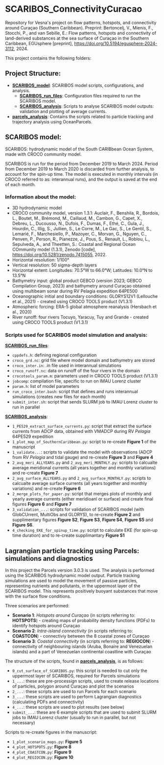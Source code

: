 # SCARIBOS_ConnectivityCuracao

Repository for Vesna's project on flow patterns, hotspots, and connectivity around Curaçao (Southern Caribbean). Preprint: Bertoncelj, V., Mienis, F., Stocchi, P., and van Sebille, E.: Flow patterns, hotspots and connectivity of land-derived substances at the sea surface of Curaçao in the Southern Caribbean, EGUsphere [preprint], https://doi.org/10.5194/egusphere-2024-3112, 2024.

This project contains the following folders:

## Project Structure:

- **[SCARIBOS_model](./SCARIBOS_model/)**: SCARIBOS model scripts, configurations, and analysis.
    - **[SCARIBOS_run_files](./SCARIBOS_model/SCARIBOS_run_files/)**: Configuration files required to run the SCARIBOS model.
    - **[SCARIBOS_analysis](./SCARIBOS_model/SCARIBOS_analysis/)**: Scripts to analyse SCARIBOS model outputs: validation and plotting of average currents.
- **[parcels_analysis](./parcels_analysis/)**: Contains the scripts related to particle tracking and trajectory analysis using OceanParcels.


## SCARIBOS model:

SCARIBOS: hydrodynamic model of the South CARIBbean Ocean System, made with CROCO community model. 

SCARIBOS is run for the period from December 2019 to March 2024. Period from December 2019 to March 2020 is discarded from further analysis, to account for the spin-up time. The model is executed in monthly intervals (in CROCO referred to as: interannual runs), and the output is saved at the end of each month.

### Information about the model: 
- 3D hydrodynamic model
- CROCO community model, version 1.3.1: Auclair, F., Benshila, R., Bordois, L., Boutet, M., Brémond, M., Caillaud, M., Cambon, G., Capet, X., Debreu, L., Ducousso, N., Dufois, F., Dumas, F., Ethé, C., Gula, J., Hourdin, C., Illig, S., Jullien, S., Le Corre, M., Le Gac, S., Le Gentil, S., Lemarié, F., Marchesiello, P., Mazoyer, C., Morvan, G., Nguyen, C., Penven, P., Person, R., Pianezze, J., Pous, S., Renault, L., Roblou, L., Sepulveda, A., and Theetten, S.: Coastal and Regional Ocean COmmunity model (1.3.1), Zenodo [code], https://doi.org/10.5281/zenodo.7415055, 2022.
- Horizontal resolution: 1/100°
- Vertical resolution: 50 sigma-depth layers
- Horizontal extent: Longitudes: 70.5°W to 66.0°W; Latitudes: 10.0°N to 13.5°N
- Bathymetry input: global product GEBCO (version 2023; GEBCO Compilation Group, 2023) and bathymetry around Curaçao obtained using multibeam sonar during RV Pelagia expedition 64PE500
- Oceanographic initial and boundary conditions: GLORYS12V1 (Lellouche et al., 2021) - created using CROCO TOOLS product (V1.3.1)
- Atmospheric forcing: ERA-5 global atmosphere reanalysis (Hersbach et al., 2020)
- River runoff: four rivers Tocuyo, Yaracuy, Tuy and Grande - created using CROCO TOOLS product (V1.3.1)

### Scripts used for SCARIBOS model simulation and analysis:

**[SCARIBOS_run_files](./SCARIBOS_model/SCARIBOS_run_files/)**:
- ```cppdefs.h```: defining regional configuration
- ```croco_grd.nc```: grid file where model domain and bathymetry are stored
- ```croco_inter.in```: .in file used in interannual simulations
- ```croco_runoff.nc```: data on runoff of the four rivers in the domain
- ```crocotools_param.m```: parameters used in CROCO TOOLS product (V1.3.1)
- ```jobcomp```: compilation file, specific to run on IMAU Lorenz cluster
- ```param.h```: list of model parameters
- ```run_croco_inter.bash```: script that defines and runs interannual simulations (creates new files for each month)
- ```submit_inter.sh```: script that sends SLURM job to IMAU Lorenz cluster to run in parallel

**[SCARIBOS_analysis](./SCARIBOS_model/SCARIBOS_analysis/)**:
- ```1_PE529_extract_surface_currents.py```: script that extract the surface currents from ADCP data, obtained with VMADCP during RV _Pelagia_ 64PE529 expedition
- ```1_plot_map_of_SouthernCaribbean.py```: script to re-create **Figure 1** of the manuscript
- ```1_validate...```: scripts to validate the model with observations (ADCP from RV _Pelagia_ and tidal gauge) and re-create **Figure 3** and **Figure 4**
- ```2_avg_meri_ALLYEARS.py``` and ```2_avg_meri_MONTHLY.py```: scripts to calcualte average meridional currents (all years together and monthly variations) and re-create **Figure 7**
- ```2_avg_surface_ALLYEARS.py``` and ```2_avg_surface_MONTHLY.py```: scripts to calcualte average surface currents (all years together and monthly variations) and re-create **Figure 6**
- ```2_merge_plots_for_paper.py```: script that merges plots of monthly and yearly average currents (either meridioanl or surface) and create final figures **Figure 6** and **Figure 7**
- ```3_validation_...```: scripts for validation of SCARIBOS model (with GlobCUrrent, MultiObs and GLORYS), to re-create **Figure 2** and supplimentary figures **Figure S2**, **Figure S3**, **Figure S4**, **Figure S5** and **Figure S6**.
- ```4_checking_EKE_for_spinup_time.py```: script to calculate EKE (for spin-up time duration) and to re-create supplimantary **Figure S1**


## Lagrangian particle tracking using Parcels: simulations and diagnostics

In this project the Parcels version 3.0.3 is used. The analysis is performed using the SCARIBOS hydrodynamic model output. Particle tracking simulations are used to model the movement of passive particles, representing nutrients and pollutants, in the uppermost layer of the SCARIBOS model. This represents positively buoyant substances that move with the surface flow conditions.

Three scenarios are performed: 
- **Scenario 1**: _Hotspots around Curaçao_ (in scripts referring to: **HOTSPOTS**) - creating maps of probability density functions (PDFs) to identify hotspots around Curaçao
- **Scenario 2**: _Intra-island connectivity_ (in scripts referring to: **COASTCON**) - connectiviy between the 8 coastal zones of Curaçao
- **Scenario 3**: _Coastal connectivity_ (in scripts referring to: **REGIOCON**) - connectivity of neighbouring islands (Aruba, Bonaire and Venezuelan islands) and a part of Venezuelan continental coastline with Curaçao

The structure of the scripts, found in **[parcels_analysis](./parcels_analysis/)**, is as follows: 
- ```0_cut_surface_of_SCARIBOS.py```: this script is needed to cut only the uppermost layer of SCARIBOS, required for Parcels simulations
- ```1_...```: these are pre-processign scripts, used to create release locations of particles, polygon around Curaçao and plot the scenarios
- ```2_...```: these scripts are used to run Parcels for each scenario
- ```3_...```: these scripts are used to perform Lagrangian diagnostics (calculating PDFs and connectivity)
- ```4_...```: these scripts are used to plot results (see below)
- ```submit_...```: these are 6 example scripts that are used to submit SLURM jobs to IMAU Lorenz cluster (usually to run in parallel, but not necessary)

Scripts to re-create figures in the manuscript: 
- ```1_plot_scenario_maps.py```: **Figure 5**
- ```4_plot_HOTSPOTS.py```: **Figure 8**
- ```4_plot_COASTCON.py```: **Figure 9**
- ```4_plot_REGIOCON.py```: **Figure 10**

